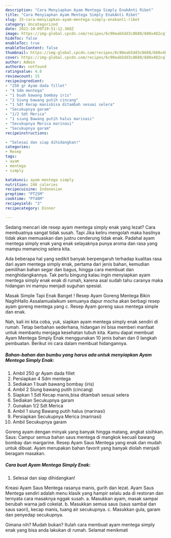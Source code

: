```yaml
---
description: "Cara Menyiapkan Ayam Mentega Simply EnakAnti Ribet"
title: "Cara Menyiapkan Ayam Mentega Simply EnakAnti Ribet"
slug: 35-cara-menyiapkan-ayam-mentega-simply-enakanti-ribet
category: Uncategorized
date: 2022-10-09T19:51:12.368Z
image: https://img-global.cpcdn.com/recipes/6c90eab5dd3c8688/680x482cq70/ayam-mentega-simply-enak-foto-resep-utama.jpg
hideToc: false
enableToc: true
enableTocContent: false
thumbnail: https://img-global.cpcdn.com/recipes/6c90eab5dd3c8688/680x482cq70/ayam-mentega-simply-enak-foto-resep-utama.jpg
cover: https://img-global.cpcdn.com/recipes/6c90eab5dd3c8688/680x482cq70/ayam-mentega-simply-enak-foto-resep-utama.jpg
author: Admin
authorAv: notfound
ratingvalue: 4.6
reviewcount: 15
recipeingredient:
- "250 gr Ayam dada fillet"
- "4 Sdm mentega"
- "1 buah bawang bombay iris"
- "2 Siung bawang putih cincang"
- "1 Sdt Kecap manisbisa ditambah sesuai selera"
- "Secukupnya garam"
- "1/2 Sdt Merica"
- "1 siung Bawang putih halus marinasi"
- "Secukupnya Merica marinasi"
- "Secukupnya garam"
recipeinstructions:

- "Selesai dan siap dihidangkan!"
categories:
- Resep
tags:
- ayam
- mentega
- simply

katakunci: ayam mentega simply 
nutrition: 246 calories
recipecuisine: Indonesian
preptime: "PT25M"
cooktime: "PT48M"
recipeyield: "3"
recipecategory: Dinner

---
```



Sedang mencari ide resep ayam mentega simply enak yang lezat? Cara membuatnya sangat tidak susah. Tapi Jika keliru mengolah maka hasilnya tidak akan memuaskan dan justru cenderung tidak enak. Padahal ayam mentega simply enak yang enak selayaknya punya aroma dan rasa yang mampu memancing selera kita.


Ada beberapa hal yang sedikit banyak berpengaruh terhadap kualitas rasa dari ayam mentega simply enak, pertama dari jenis bahan, kemudian pemilihan bahan segar dan bagus, hingga cara membuat dan menghidangkannya. Tak perlu bingung kalau ingin menyiapkan ayam mentega simply enak enak di rumah, karena asal sudah tahu caranya maka hidangan ini mampu menjadi suguhan spesial.

Masak Simple Tapi Enak Banget ! Resep Ayam Goreng Mentega Bikin NagihHallo Assalamualaikum semuanya dapur mocha akan berbagi resep ayam goreng mentega yang c. Resep Ayam goreng saus mentega simple dan enak.


Nah, kali ini kita coba, yuk, siapkan ayam mentega simply enak sendiri di rumah. Tetap berbahan sederhana, hidangan ini bisa memberi manfaat untuk membantu menjaga kesehatan tubuh kita. Kamu dapat membuat Ayam Mentega Simply Enak menggunakan 10 jenis bahan dan 0 langkah pembuatan. Berikut ini cara dalam membuat hidangannya.

<!--inarticleads1-->

##### Bahan-bahan dan bumbu yang harus ada untuk menyiapkan Ayam Mentega Simply Enak:

1. Ambil 250 gr Ayam dada fillet
1. Persiapkan 4 Sdm mentega
1. Sediakan 1 buah bawang bombay (iris)
1. Ambil 2 Siung bawang putih (cincang)
1. Siapkan 1 Sdt Kecap manis,bisa ditambah sesuai selera
1. Sediakan Secukupnya garam
1. Gunakan 1/2 Sdt Merica
1. Ambil 1 siung Bawang putih halus (marinasi)
1. Persiapkan Secukupnya Merica (marinasi)
1. Ambil Secukupnya garam


Goreng ayam dengan minyak yang banyak hingga matang, angkat sisihkan. Saus: Campur semua bahan saus mentega di mangkok kecuali bawang bombay dan margarine. Resep Ayam Saus Mentega yang enak dan mudah untuk dibuat. Ayam merupakan bahan favorit yang banyak diolah menjadi beragam masakan. 

<!--inarticleads2-->

##### Cara buat Ayam Mentega Simply Enak:


1. Selesai dan siap dihidangkan!

Kreasi Ayam Saus Mentega rasanya manis, gurih dan lezat. Ayam Saus Mentega sendiri adalah menu klasik yang hampir selalu ada di restoran dan ternyata cara masaknya nggak susah. a. Masukkan ayam, masak sampai berubah warna jadi cokelat. b. Masukkan semua saus (saus sambal dan saus saori), kecap manis, tuang air secukupnya. c. Masukkan gula, garam dan penyedap secukupnya. 

Gimana nih? Mudah bukan? Itulah cara membuat ayam mentega simply enak yang bisa anda lakukan di rumah. Selamat menikmati

